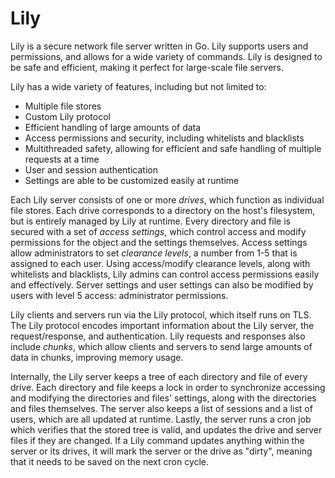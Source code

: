 # Lily
Lily is a secure network file server written in Go. Lily supports users and permissions, and allows for a wide variety of commands. Lily is designed to be safe and efficient, making it perfect for large-scale file servers.

Lily has a wide variety of features, including but not limited to:
- Multiple file stores
- Custom Lily protocol
- Efficient handling of large amounts of data
- Access permissions and security, including whitelists and blacklists
- Multithreaded safety, allowing for efficient and safe handling of multiple requests at a time
- User and session authentication
- Settings are able to be customized easily at runtime

Each Lily server consists of one or more *drives*, which function as individual file stores. Each drive corresponds to a directory on the host's filesystem, but is entirely managed by Lily at runtime. Every directory and file is secured with a set of *access settings*, which control access and modify permissions for the object and the settings themselves. Access settings allow administrators to set *clearance levels*, a number from 1-5 that is assigned to each user. Using access/modify clearance levels, along with whitelists and blacklists, Lily admins can control access permissions easily and effectively. Server settings and user settings can also be modified by users with level 5 access: administrator permissions.

Lily clients and servers run via the Lily protocol, which itself runs on TLS. The Lily protocol encodes important information about the Lily server, the request/response, and authentication. Lily requests and responses also include *chunks*, which allow clients and servers to send large amounts of data in chunks, improving memory usage.

Internally, the Lily server keeps a tree of each directory and file of every drive. Each directory and file keeps a lock in order to synchronize accessing and modifying the directories and files' settings, along with the directories and files themselves. The server also keeps a list of sessions and a list of users, which are all updated at runtime. Lastly, the server runs a cron job which verifies that the stored tree is valid, and updates the drive and server files if they are changed. If a Lily command updates anything within the server or its drives, it will mark the server or the drive as "dirty", meaning that it needs to be saved on the next cron cycle.